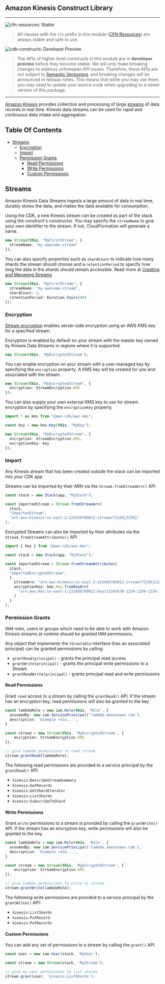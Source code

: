 ## Amazon Kinesis Construct Library
<!--BEGIN STABILITY BANNER-->
---

![cfn-resources: Stable](https://img.shields.io/badge/cfn--resources-stable-success.svg?style=for-the-badge)

> All classes with the `Cfn` prefix in this module ([CFN Resources](https://docs.aws.amazon.com/cdk/latest/guide/constructs.html#constructs_lib)) are always stable and safe to use.

![cdk-constructs: Developer Preview](https://img.shields.io/badge/cdk--constructs-developer--preview-informational.svg?style=for-the-badge)

> The APIs of higher level constructs in this module are in **developer preview** before they become stable. We will only make breaking changes to address unforeseen API issues. Therefore, these APIs are not subject to [Semantic Versioning](https://semver.org/), and breaking changes will be announced in release notes. This means that while you may use them, you may need to update your source code when upgrading to a newer version of this package.

---
<!--END STABILITY BANNER-->

[Amazon Kinesis](https://docs.aws.amazon.com/streams/latest/dev/introduction.html) provides collection and processing of large
[streams](https://aws.amazon.com/streaming-data/) of data records in real time. Kinesis data streams can be used for rapid and continuous data
intake and aggregation.

## Table Of Contents

- [Streams](#streams)
  - [Encryption](#encryption)
  - [Import](#import)
  - [Permission Grants](#permission-grants)
    - [Read Permissions](#read-permissions)
    - [Write Permissions](#write-permissions)
    - [Custom Permissions](#custom-permissions)

## Streams

Amazon Kinesis Data Streams ingests a large amount of data in real time, durably stores the data, and makes the data available for consumption.

Using the CDK, a new Kinesis stream can be created as part of the stack using the construct's constructor. You may specify the `streamName` to give
your own identifier to the stream. If not, CloudFormation will generate a name.

```ts
new Stream(this, "MyFirstStream", {
  streamName: "my-awesome-stream"
});
```

You can also specify properties such as `shardCount` to indicate how many shards the stream should choose and a `retentionPeriod`
to specify how long the data in the shards should remain accessible.
Read more at [Creating and Managing Streams](https://docs.aws.amazon.com/streams/latest/dev/working-with-streams.html)

```ts
new Stream(this, "MyFirstStream", {
  streamName: "my-awesome-stream",
  shardCount: 3,
  retentionPeriod: Duration.hours(48)
});
```

### Encryption

[Stream encryption](https://docs.aws.amazon.com/AWSCloudFormation/latest/UserGuide/aws-properties-kinesis-stream-streamencryption.html) enables
server-side encryption using an AWS KMS key for a specified stream.

Encryption is enabled by default on your stream with the master key owned by Kinesis Data Streams in regions where it is supported.

```ts
new Stream(this, 'MyEncryptedStream');
```

You can enable encryption on your stream with a user-managed key by specifying the `encryption` property.
A KMS key will be created for you and associated with the stream.

```ts
new Stream(this, "MyEncryptedStream", {
  encryption: StreamEncryption.KMS
});
```

You can also supply your own external KMS key to use for stream encryption by specifying the `encryptionKey` property.

```ts
import * as kms from "@aws-cdk/aws-kms";

const key = new kms.Key(this, "MyKey");

new Stream(this, "MyEncryptedStream", {
  encryption: StreamEncryption.KMS,
  encryptionKey: key
});
```

### Import

Any Kinesis stream that has been created outside the stack can be imported into your CDK app.

Streams can be imported by their ARN via the `Stream.fromStreamArn()` API

```ts
const stack = new Stack(app, "MyStack");

const importedStream = Stream.fromStreamArn(
  stack,
  "ImportedStream",
  "arn:aws:kinesis:us-east-2:123456789012:stream/f3j09j2230j"
);
```

Encrypted Streams can also be imported by their attributes via the `Stream.fromStreamAttributes()` API

```ts
import { Key } from "@aws-cdk/aws-kms";

const stack = new Stack(app, "MyStack");

const importedStream = Stream.fromStreamAttributes(
  stack,
  "ImportedEncryptedStream",
  {
    streamArn: "arn:aws:kinesis:us-east-2:123456789012:stream/f3j09j2230j",
    encryptionKey: kms.Key.fromKeyArn(
      "arn:aws:kms:us-east-1:123456789012:key/12345678-1234-1234-1234-123456789012"
    )
  }
);
```

### Permission Grants

IAM roles, users or groups which need to be able to work with Amazon Kinesis streams at runtime should be granted IAM permissions.

Any object that implements the `IGrantable` interface (has an associated principal) can be granted permissions by calling:

- `grantRead(principal)` - grants the principal read access
- `grantWrite(principal)` - grants the principal write permissions to a Stream
- `grantReadWrite(principal)` - grants principal read and write permissions

#### Read Permissions

Grant `read` access to a stream by calling the `grantRead()` API.
If the stream has an encryption key, read permissions will also be granted to the key.

```ts
const lambdaRole = new iam.Role(this, 'Role', {
  assumedBy: new iam.ServicePrincipal('lambda.amazonaws.com'),
  description: 'Example role...',
}

const stream = new Stream(this, 'MyEncryptedStream', {
    encryption: StreamEncryption.KMS
});

// give lambda permissions to read stream
stream.grantRead(lambdaRole);
```

The following read permissions are provided to a service principal by the `grantRead()` API:

- `kinesis:DescribeStreamSummary`
- `kinesis:GetRecords`
- `kinesis:GetShardIterator`
- `kinesis:ListShards`
- `kinesis:SubscribeToShard`

#### Write Permissions

Grant `write` permissions to a stream is provided by calling the `grantWrite()` API.
If the stream has an encryption key, write permissions will also be granted to the key.

```ts
const lambdaRole = new iam.Role(this, 'Role', {
  assumedBy: new iam.ServicePrincipal('lambda.amazonaws.com'),
  description: 'Example role...',
}

const stream = new Stream(this, 'MyEncryptedStream', {
    encryption: StreamEncryption.KMS
});

// give lambda permissions to write to stream
stream.grantWrite(lambdaRole);
```

The following write permissions are provided to a service principal by the `grantWrite()` API:

- `kinesis:ListShards`
- `kinesis:PutRecord`
- `kinesis:PutRecords`

#### Custom Permissions

You can add any set of permissions to a stream by calling the `grant()` API.

```ts
const user = new iam.User(stack, 'MyUser');

const stream = new Stream(stack, 'MyStream');

// give my user permissions to list shards
stream.grant(user, 'kinesis:ListShards');
```
